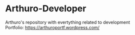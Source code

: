 # Arthuro-Developer
Arthuro's repository with evertything related to development  
Portfolio: https://arthuroportf.wordpress.com/
